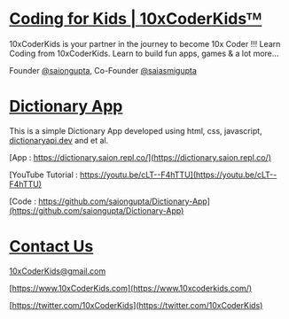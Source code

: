 # [Coding for Kids | 10xCoderKidsᵀᴹ](https://www.10xcoderkids.com/)

10xCoderKids is your partner in the journey to become 10x Coder !!! Learn Coding from 10xCoderKids. Learn to build fun apps, games & a lot more...

Founder [@saiongupta](https://twitter.com/saiongupta), Co-Founder [@saiasmigupta](https://twitter.com/saiasmigupta)

# [Dictionary App](https://dictionary.saion.repl.co/)

This is a simple Dictionary App developed using html, css, javascript, [dictionaryapi.dev](https://dictionaryapi.dev/) and et al.

[App : https://dictionary.saion.repl.co/](https://dictionary.saion.repl.co/)

[YouTube Tutorial : https://youtu.be/cLT--F4hTTU](https://youtu.be/cLT--F4hTTU)

[Code : https://github.com/saiongupta/Dictionary-App](https://github.com/saiongupta/Dictionary-App)

# [Contact Us](mailto:10xCoderKids@gmail.com)

[10xCoderKids@gmail.com](mailto:10xCoderKids@gmail.com)

[https://www.10xCoderKids.com](https://www.10xcoderkids.com/)

[https://twitter.com/10xCoderKids](https://twitter.com/10xCoderKids)
